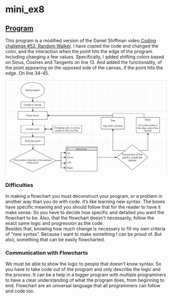 # mini_ex8

## [Program](https://rawgit.com/martinskodt/mini_ex8/master/mini_ex8/index.html)

This program is a modified version of the Daniel Shiffman video [Coding challenge #52: Random Walker](https://www.youtube.com/watch?v=l__fEY1xanY). 
I have copied the code and changed the color, and the interaction when the point hits the edge of the program. Including changing a few values.
Specifically, I added shifting colors based on Sinus, Cosines and Tangents on line 13. And added the functionality, of the point appearing on the opposed side of the canvas, if the point hits the edge. On line 34-45.

![Flowchart](https://github.com/martinskodt/mini_ex8/blob/master/mini_ex8/Flowchart.PNG)

### Difficulties 
In making a flowchart you must deconstruct your program, or a problem in another way than you do with code. It’s like learning new syntax. The boxes have specific meaning and you should follow that for the reader to have it make sense. So you have to decide how specific and detailed you want the flowchart to be. Also, that the flowchart doesn’t necessarily, follow the exact same logic and progression as the code.  
Besides that, knowing how much change is necessary to fill my own criteria of “new syntax”. Because I want to make something I can be proud of. But also, something that can be easily flowcharted. 
### Communication with Flowcharts
We must be able to show the logic to people that doesn’t know syntax. So you have to take code out of the program and only describe the logic and the process. It can be a help in a bigger program with multiple programmers to have a clear understanding of what the program does, from beginning to end. Flowchart are an universal language that all programmers can follow and code too.    
